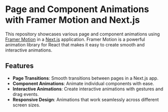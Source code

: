 # Page and Component Animations with Framer Motion and Next.js

This repository showcases various page and component animations using [Framer Motion](https://www.framer.com/motion/) in a [Next.js](https://nextjs.org/) application. Framer Motion is a powerful animation library for React that makes it easy to create smooth and interactive animations.

## Features

- **Page Transitions**: Smooth transitions between pages in a Next.js app.
- **Component Animations**: Animate individual components with ease.
- **Interactive Animations**: Create interactive animations with gestures and drag events.
- **Responsive Design**: Animations that work seamlessly across different screen sizes.
